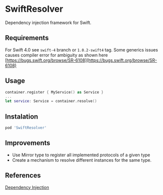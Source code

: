 # SwiftResolver
Dependency injection framework for Swift.

## Requirements
For Swift 4.0 see `swift-4` branch or `1.0.2-swift4` tag.
Some generics issues causes compiler error for ambiguity as shown here [https://bugs.swift.org/browse/SR-6108](https://bugs.swift.org/browse/SR-6108)

## Usage
```swift
container.register { MyService() as Service }
...
let service: Service = container.resolve()
```

## Instalation
```ruby
pod 'SwiftResolver'
```

## Improvements
- Use Mirror type to register all implemented protocols of a given type
- Create a mechanism to resolve different instances for the same type.

## References
[Dependency Injection](https://en.wikipedia.org/wiki/Dependency_injection)
